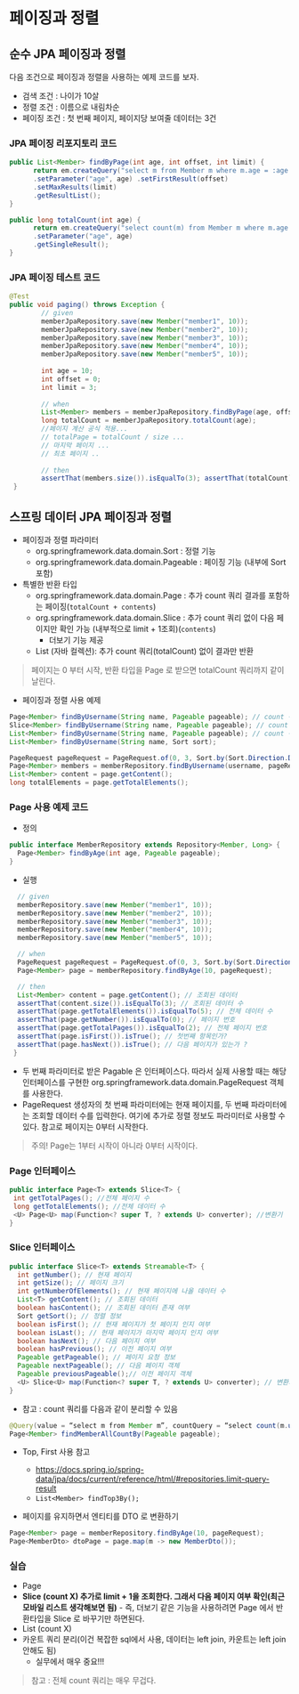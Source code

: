 # 페이징과 정렬

## 순수 JPA 페이징과 정렬

다음 조건으로 페이징과 정렬을 사용하는 예제 코드를 보자.

- 검색 조건 : 나이가 10살
- 정렬 조건 : 이름으로 내림차순
- 페이징 조건 : 첫 번째 페이지, 페이지당 보여줄 데이터는 3건

### JPA 페이징 리포지토리 코드

```java
public List<Member> findByPage(int age, int offset, int limit) {
      return em.createQuery("select m from Member m where m.age = :age order by m.username desc")
      .setParameter("age", age) .setFirstResult(offset)
      .setMaxResults(limit)
      .getResultList();
}

public long totalCount(int age) {
      return em.createQuery("select count(m) from Member m where m.age = :age", Long.class)
      .setParameter("age", age)
      .getSingleResult();
}
```

### JPA 페이징 테스트 코드

```java
@Test
public void paging() throws Exception {
        // given
        memberJpaRepository.save(new Member("member1", 10));
        memberJpaRepository.save(new Member("member2", 10));
        memberJpaRepository.save(new Member("member3", 10));
        memberJpaRepository.save(new Member("member4", 10));
        memberJpaRepository.save(new Member("member5", 10));
        
        int age = 10;
        int offset = 0;
        int limit = 3;
        
        // when
        List<Member> members = memberJpaRepository.findByPage(age, offset, limit);
        long totalCount = memberJpaRepository.totalCount(age);
        //페이지 계산 공식 적용...
        // totalPage = totalCount / size ...
        // 마지막 페이지 ...
        // 최초 페이지 ..
        
        // then
        assertThat(members.size()).isEqualTo(3); assertThat(totalCount).isEqualTo(5);
 }
 ```
 
## 스프링 데이터 JPA 페이징과 정렬
 
- 페이징과 정렬 파라미터
  - org.springframework.data.domain.Sort : 정렬 기능
  - org.springframework.data.domain.Pageable : 페이징 기능 (내부에 Sort 포함)
- 특별한 반환 타입
  - org.springframework.data.domain.Page : 추가 count 쿼리 결과를 포함하는 페이징(`totalCount + contents`)
  - org.springframework.data.domain.Slice : 추가 count 쿼리 없이 다음 페이지만 확인 가능 (내부적으로 limit + 1조회)(`contents`)
      - 더보기 기능 제공
  - List (자바 컬렉션): 추가 count 쿼리(totalCount) 없이 결과만 반환

> 페이지는 0 부터 시작, 반환 타입을 Page 로 받으면 totalCount 쿼리까지 같이 날린다.

- 페이징과 정렬 사용 예제

```java
Page<Member> findByUsername(String name, Pageable pageable); // count 쿼리 사용 : 반환 타입을 Page 로 받으면 totalCount 쿼리까지 같이 날린다.
Slice<Member> findByUsername(String name, Pageable pageable); // count 쿼리 사용 안함
List<Member> findByUsername(String name, Pageable pageable); // count 쿼리 사용 안함
List<Member> findByUsername(String name, Sort sort);
```
```java
PageRequest pageRequest = PageRequest.of(0, 3, Sort.by(Sort.Direction.DESC, "username")); // 0 페이지에서 3개 가져오고 sort 는 username 으로 내림차순 정렬
Page<Member> members = memberRepository.findByUsername(username, pageRequest); // 반환 타입을 Page 로 받으면 totalCount 쿼리까지 같이 날린다.
List<Member> content = page.getContent();
long totalElements = page.getTotalElements();
```

### Page 사용 예제 코드

- 정의

```java
public interface MemberRepository extends Repository<Member, Long> { 
  Page<Member> findByAge(int age, Pageable pageable);
}
```

- 실행

```java
  // given
  memberRepository.save(new Member("member1", 10));
  memberRepository.save(new Member("member2", 10));
  memberRepository.save(new Member("member3", 10));
  memberRepository.save(new Member("member4", 10));
  memberRepository.save(new Member("member5", 10));

  // when
  PageRequest pageRequest = PageRequest.of(0, 3, Sort.by(Sort.Direction.DESC, "username"));
  Page<Member> page = memberRepository.findByAge(10, pageRequest);

  // then
  List<Member> content = page.getContent(); // 조회된 데이터
  assertThat(content.size()).isEqualTo(3); // 조회된 데이터 수
  assertThat(page.getTotalElements()).isEqualTo(5); // 전체 데이터 수
  assertThat(page.getNumber()).isEqualTo(0); // 페이지 번호
  assertThat(page.getTotalPages()).isEqualTo(2); // 전체 페이지 번호
  assertThat(page.isFirst()).isTrue(); // 첫번째 항목인가?
  assertThat(page.hasNext()).isTrue(); // 다음 페이지가 있는가 ?
 }
 ```
 
- 두 번째 파라미터로 받은 Pagable 은 인터페이스다. 따라서 실제 사용할 때는 해당 인터페이스를 구현한 org.springframework.data.domain.PageRequest 객체를 사용한다. 
- PageRequest 생성자의 첫 번째 파라미터에는 현재 페이지를, 두 번째 파라미터에는 조회할 데이터 수를 입력한다. 여기에 추가로 정렬 정보도 파라미터로 사용할 수 있다. 참고로 페이지는 0부터 시작한다.

> 주의! Page는 1부터 시작이 아니라 0부터 시작이다.

### Page 인터페이스

```java
public interface Page<T> extends Slice<T> {
 int getTotalPages(); //전체 페이지 수
 long getTotalElements(); //전체 데이터 수
 <U> Page<U> map(Function<? super T, ? extends U> converter); //변환기
}
```

### Slice 인터페이스

```java
public interface Slice<T> extends Streamable<T> {
  int getNumber(); // 현재 페이지
  int getSize(); // 페이지 크기
  int getNumberOfElements(); // 현재 페이지에 나올 데이터 수
  List<T> getContent(); // 조회된 데이터
  boolean hasContent(); // 조회된 데이터 존재 여부
  Sort getSort(); // 정렬 정보
  boolean isFirst(); // 현재 페이지가 첫 페이지 인지 여부
  boolean isLast(); // 현재 페이지가 마지막 페이지 인지 여부
  boolean hasNext(); // 다음 페이지 여부
  boolean hasPrevious(); // 이전 페이지 여부
  Pageable getPageable(); // 페이지 요청 정보
  Pageable nextPageable(); // 다음 페이지 객체
  Pageable previousPageable();// 이전 페이지 객체
  <U> Slice<U> map(Function<? super T, ? extends U> converter); // 변환기
}
```

- 참고 : count 쿼리를 다음과 같이 분리할 수 있음

```java
@Query(value = “select m from Member m”, countQuery = “select count(m.username) from Member m”)
Page<Member> findMemberAllCountBy(Pageable pageable);
```

- Top, First 사용 참고
  - https://docs.spring.io/spring-data/jpa/docs/current/reference/html/#repositories.limit-query-result
  - `List<Member> findTop3By();`

- 페이지를 유지하면서 엔티티를 DTO 로 변환하기

```java
Page<Member> page = memberRepository.findByAge(10, pageRequest);
Page<MemberDto> dtoPage = page.map(m -> new MemberDto());
```

### 실습

- Page
- __Slice (count X) 추가로 limit + 1을 조회한다. 그래서 다음 페이지 여부 확인(최근 모바일 리스트 생각해보면 됨)__
      - 즉, 더보기 같은 기능을 사용하려면 Page 에서 반환타입을 Slice 로 바꾸기만 하면된다.
- List (count X)
- 카운트 쿼리 분리(이건 복잡한 sql에서 사용, 데이터는 left join, 카운트는 left join 안해도 됨)
  - 실무에서 매우 중요!!!

> 참고 : 전체 count 쿼리는 매우 무겁다.

